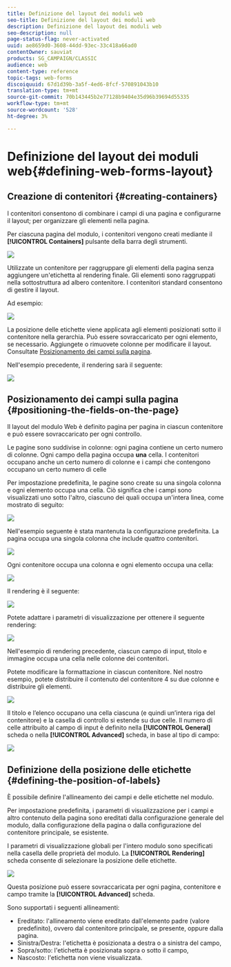```yaml
---
title: Definizione del layout dei moduli web
seo-title: Definizione del layout dei moduli web
description: Definizione del layout dei moduli web
seo-description: null
page-status-flag: never-activated
uuid: ae8659d0-3608-44dd-93ec-33c418a66ad0
contentOwner: sauviat
products: SG_CAMPAIGN/CLASSIC
audience: web
content-type: reference
topic-tags: web-forms
discoiquuid: 67d1d39b-3a5f-4ed6-8fcf-570891043b10
translation-type: tm+mt
source-git-commit: 70b143445b2e77128b9404e35d96b39694d55335
workflow-type: tm+mt
source-wordcount: '528'
ht-degree: 3%

---
```



# Definizione del layout dei moduli web{#defining-web-forms-layout}

## Creazione di contenitori {#creating-containers}

I contenitori consentono di combinare i campi di una pagina e configurarne il layout; per organizzare gli elementi nella pagina.

Per ciascuna pagina del modulo, i contenitori vengono creati mediante il **[!UICONTROL Containers]** pulsante della barra degli strumenti.

![](assets/s_ncs_admin_survey_containers_add.png)

Utilizzate un contenitore per raggruppare gli elementi della pagina senza aggiungere un&#39;etichetta al rendering finale. Gli elementi sono raggruppati nella sottostruttura ad albero contenitore. I contenitori standard consentono di gestire il layout.

Ad esempio:

![](assets/s_ncs_admin_survey_containers_std_arbo.png)

La posizione delle etichette viene applicata agli elementi posizionati sotto il contenitore nella gerarchia. Può essere sovraccaricato per ogni elemento, se necessario. Aggiungete o rimuovete colonne per modificare il layout. Consultate [Posizionamento dei campi sulla pagina](#positioning-the-fields-on-the-page).

Nell&#39;esempio precedente, il rendering sarà il seguente:

![](assets/s_ncs_admin_survey_containers_std_ex.png)

## Posizionamento dei campi sulla pagina {#positioning-the-fields-on-the-page}

Il layout del modulo Web è definito pagina per pagina in ciascun contenitore e può essere sovraccaricato per ogni controllo.

Le pagine sono suddivise in colonne: ogni pagina contiene un certo numero di colonne. Ogni campo della pagina occupa **una** cella. I contenitori occupano anche un certo numero di colonne e i campi che contengono occupano un certo numero di celle

Per impostazione predefinita, le pagine sono create su una singola colonna e ogni elemento occupa una cella. Ciò significa che i campi sono visualizzati uno sotto l&#39;altro, ciascuno dei quali occupa un&#39;intera linea, come mostrato di seguito:

![](assets/s_ncs_admin_survey_container_ex.png)

Nell&#39;esempio seguente è stata mantenuta la configurazione predefinita. La pagina occupa una singola colonna che include quattro contenitori.

![](assets/s_ncs_admin_survey_container_ex0.png)

Ogni contenitore occupa una colonna e ogni elemento occupa una cella:

![](assets/s_ncs_admin_survey_container_ex0a.png)

Il rendering è il seguente:

![](assets/s_ncs_admin_survey_container_ex0_rend.png)

Potete adattare i parametri di visualizzazione per ottenere il seguente rendering:

![](assets/s_ncs_admin_survey_container_ex1_rend.png)

Nell&#39;esempio di rendering precedente, ciascun campo di input, titolo e immagine occupa una cella nelle colonne dei contenitori.

Potete modificare la formattazione in ciascun contenitore. Nel nostro esempio, potete distribuire il contenuto del contenitore 4 su due colonne e distribuire gli elementi.

![](assets/s_ncs_admin_survey_container_ex2_rend.png)

Il titolo e l’elenco occupano una cella ciascuna (e quindi un’intera riga del contenitore) e la casella di controllo si estende su due celle. Il numero di celle attribuito al campo di input è definito nella **[!UICONTROL General]** scheda o nella **[!UICONTROL Advanced]** scheda, in base al tipo di campo:

![](assets/s_ncs_admin_survey_container_ex2.png)

## Definizione della posizione delle etichette {#defining-the-position-of-labels}

È possibile definire l&#39;allineamento dei campi e delle etichette nel modulo.

Per impostazione predefinita, i parametri di visualizzazione per i campi e altro contenuto della pagina sono ereditati dalla configurazione generale del modulo, dalla configurazione della pagina o dalla configurazione del contenitore principale, se esistente.

I parametri di visualizzazione globali per l&#39;intero modulo sono specificati nella casella delle proprietà del modulo. La **[!UICONTROL Rendering]** scheda consente di selezionare la posizione delle etichette.

![](assets/s_ncs_admin_survey_label_position.png)

Questa posizione può essere sovraccaricata per ogni pagina, contenitore e campo tramite la **[!UICONTROL Advanced]** scheda.

Sono supportati i seguenti allineamenti:

* Ereditato: l&#39;allineamento viene ereditato dall&#39;elemento padre (valore predefinito), ovvero dal contenitore principale, se presente, oppure dalla pagina.
* Sinistra/Destra: l&#39;etichetta è posizionata a destra o a sinistra del campo,
* Sopra/sotto: l&#39;etichetta è posizionata sopra o sotto il campo,
* Nascosto: l&#39;etichetta non viene visualizzata.

